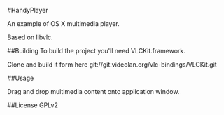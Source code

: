 #HandyPlayer

An example of OS X multimedia player.

Based on libvlc.

##Building
To build the project you'll need VLCKit.framework.

Clone and build it form here git://git.videolan.org/vlc-bindings/VLCKit.git

##Usage

Drag and drop multimedia content onto application window.


##License
GPLv2